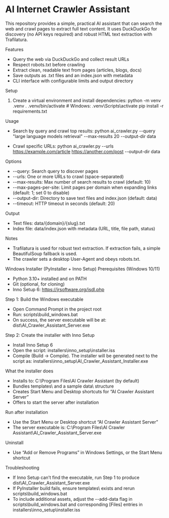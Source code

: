 AI Internet Crawler Assistant
=============================

This repository provides a simple, practical AI assistant that can search the web and crawl pages to extract full text content. It uses DuckDuckGo for discovery (no API keys required) and robust HTML text extraction with Trafilatura.

Features
- Query the web via DuckDuckGo and collect result URLs
- Respect robots.txt before crawling
- Extract clean, readable text from pages (articles, blogs, docs)
- Save outputs as .txt files and an index.json with metadata
- CLI interface with configurable limits and output directory

Setup
1) Create a virtual environment and install dependencies:
   python -m venv .venv
   . .venv/bin/activate  # Windows: .venv\Scripts\activate
   pip install -r requirements.txt

Usage
- Search by query and crawl top results:
   python ai_crawler.py --query "large language models retrieval" --max-results 20 --output-dir data

- Crawl specific URLs:
   python ai_crawler.py --urls https://example.com/article https://another.com/post --output-dir data

Options
- --query: Search query to discover pages
- --urls: One or more URLs to crawl (space-separated)
- --max-results: Max number of search results to crawl (default: 10)
- --max-pages-per-site: Limit pages per domain when expanding links (default: 1; set 0 to disable)
- --output-dir: Directory to save text files and index.json (default: data)
- --timeout: HTTP timeout in seconds (default: 20)

Output
- Text files: data/{domain}/{slug}.txt
- Index file: data/index.json with metadata (URL, title, file path, status)

Notes
- Trafilatura is used for robust text extraction. If extraction fails, a simple BeautifulSoup fallback is used.
- The crawler sets a desktop User-Agent and obeys robots.txt.

Windows Installer (PyInstaller + Inno Setup)
Prerequisites (Windows 10/11)
- Python 3.10+ installed and on PATH
- Git (optional, for cloning)
- Inno Setup 6: https://jrsoftware.org/isdl.php

Step 1: Build the Windows executable
- Open Command Prompt in the project root
- Run:
  scripts\build_windows.bat
- On success, the server executable will be at:
  dist\AI_Crawler_Assistant_Server.exe

Step 2: Create the installer with Inno Setup
- Install Inno Setup 6
- Open the script:
  installers\inno_setup\installer.iss
- Compile (Build -> Compile). The installer will be generated next to the script as:
  installers\inno_setup\AI_Crawler_Assistant_Installer.exe

What the installer does
- Installs to: C:\Program Files\AI Crawler Assistant (by default)
- Bundles templates\ and a sample data\ structure
- Creates Start Menu and Desktop shortcuts for “AI Crawler Assistant Server”
- Offers to start the server after installation

Run after installation
- Use the Start Menu or Desktop shortcut “AI Crawler Assistant Server”
- The server executable is:
  C:\Program Files\AI Crawler Assistant\AI_Crawler_Assistant_Server.exe

Uninstall
- Use “Add or Remove Programs” in Windows Settings, or the Start Menu shortcut

Troubleshooting
- If Inno Setup can’t find the executable, run Step 1 to produce dist\AI_Crawler_Assistant_Server.exe
- If PyInstaller build fails, ensure templates\ exists and rerun scripts\build_windows.bat
- To include additional assets, adjust the --add-data flag in scripts\build_windows.bat and corresponding [Files] entries in installers\inno_setup\installer.iss